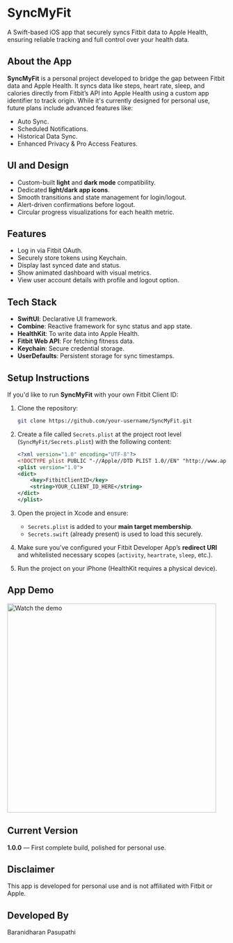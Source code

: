 # SyncMyFit

A Swift-based iOS app that securely syncs Fitbit data to Apple Health, ensuring reliable tracking and full control over your health data.

## About the App

**SyncMyFit** is a personal project developed to bridge the gap between Fitbit data and Apple Health. It syncs data like steps, heart rate, sleep, and calories directly from Fitbit’s API into Apple Health using a custom app identifier to track origin. While it's currently designed for personal use, future plans include advanced features like:

- Auto Sync.
- Scheduled Notifications.
- Historical Data Sync.
- Enhanced Privacy & Pro Access Features.

## UI and Design

- Custom-built **light** and **dark mode** compatibility.
- Dedicated **light/dark app icons**.
- Smooth transitions and state management for login/logout.
- Alert-driven confirmations before logout.
- Circular progress visualizations for each health metric.

## Features

- Log in via Fitbit OAuth.
- Securely store tokens using Keychain.
- Display last synced date and status.
- Show animated dashboard with visual metrics.
- View user account details with profile and logout option.

## Tech Stack

- **SwiftUI**: Declarative UI framework.
- **Combine**: Reactive framework for sync status and app state.
- **HealthKit**: To write data into Apple Health.
- **Fitbit Web API**: For fetching fitness data.
- **Keychain**: Secure credential storage.
- **UserDefaults**: Persistent storage for sync timestamps.

## Setup Instructions

If you'd like to run **SyncMyFit** with your own Fitbit Client ID:

1. Clone the repository:
    ```bash
    git clone https://github.com/your-username/SyncMyFit.git
    ```

2. Create a file called `Secrets.plist` at the project root level (`SyncMyFit/Secrets.plist`) with the following content:
    ```xml
    <?xml version="1.0" encoding="UTF-8"?>
    <!DOCTYPE plist PUBLIC "-//Apple//DTD PLIST 1.0//EN" "http://www.apple.com/DTDs/PropertyList-1.0.dtd">
    <plist version="1.0">
    <dict>
        <key>FitbitClientID</key>
        <string>YOUR_CLIENT_ID_HERE</string>
    </dict>
    </plist>
    ```

3. Open the project in Xcode and ensure:
    - `Secrets.plist` is added to your **main target membership**.
    - `Secrets.swift` (already present) is used to load this securely.

4. Make sure you’ve configured your Fitbit Developer App’s **redirect URI** and whitelisted necessary scopes (`activity`, `heartrate`, `sleep`, etc.).

5. Run the project on your iPhone (HealthKit requires a physical device).

## App Demo

<a href="https://youtube.com/shorts/9JEEu1LknRA" target="_blank">
  <img src="https://img.youtube.com/vi/9JEEu1LknRA/hqdefault.jpg" alt="Watch the demo" width="480">
</a>

## Current Version

**1.0.0** — First complete build, polished for personal use.

## Disclaimer

This app is developed for personal use and is not affiliated with Fitbit or Apple.

## Developed By

Baranidharan Pasupathi
